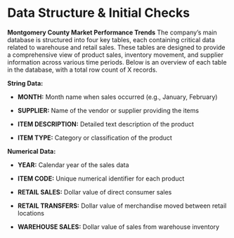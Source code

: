 # Data Structure & Initial Checks
**Montgomery County Market Performance Trends**
The company’s main database is structured into four key tables, each containing critical data related to warehouse and retail sales. These tables are designed to provide a comprehensive view of product sales, inventory movement, and supplier information across various time periods. Below is an overview of each table in the database, with a total row count of X records.

**String Data:**

- **MONTH:** Month name when sales occurred (e.g., January, February)

- **SUPPLIER:** Name of the vendor or supplier providing the items

- **ITEM DESCRIPTION:** Detailed text description of the product

- **ITEM TYPE:** Category or classification of the product

**Numerical Data:**

- **YEAR:** Calendar year of the sales data

- **ITEM CODE:** Unique numerical identifier for each product

- **RETAIL SALES:** Dollar value of direct consumer sales

- **RETAIL TRANSFERS:** Dollar value of merchandise moved between retail locations

- **WAREHOUSE SALES:** Dollar value of sales from warehouse inventory
